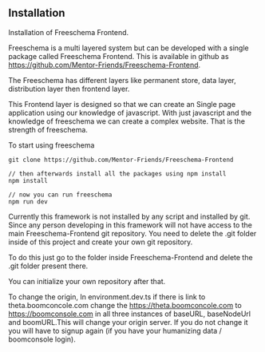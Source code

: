 ## Installation

Installation of Freeschema Frontend.



Freeschema is a multi layered system but can be developed with a single package called Freeschema Frontend. This is available in github as https://github.com/Mentor-Friends/Freeschema-Frontend.

The Freeschema has different layers like permanent store, data layer, distribution layer then frontend layer.

This Frontend layer is designed so that we can create an Single page application using our knowledge of javascript. With just javascript and the knowledge of freeschema we can create a complex website. That is the strength of freeschema.



To start using freeschema

```
git clone https://github.com/Mentor-Friends/Freeschema-Frontend 

// then afterwards install all the packages using npm install
npm install 

// now you can run freeschema
npm run dev
```



Currently this framework is not installed by any script and installed by git. Since any person developing in this framework will not have access to the main Freeschema-Frontend git repository. You need to delete the .git folder inside of this project and create your own git repository.

To do this just go to the folder inside Freeschema-Frontend and delete the .git folder present there.

You can initialize your own repository after that.


To change the origin, In environment.dev.ts if there is link to theta.boomconcole.com change the https://theta.boomconcole.com to https://boomconsole.com in all three instances of baseURL, baseNodeUrl and boomURL.This will change your origin server. If you do not change it you will have to signup again (if you have your humanizing data / boomconsole login).
